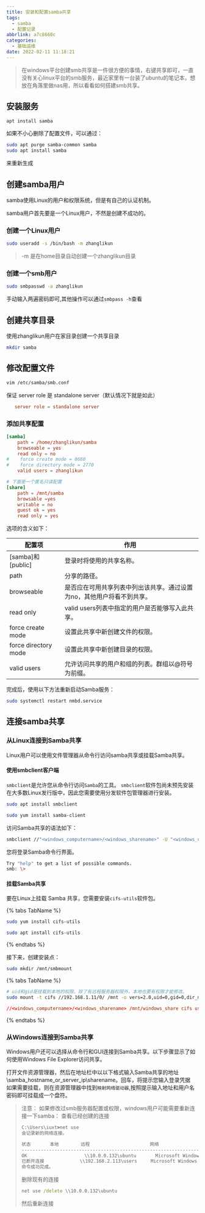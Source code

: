 ```yaml
---
title: 安装和配置samba共享
tags:
  - samba
  - 配置记录
abbrlink: a7c8660c
categories:
  - 基础运维
date: 2022-02-11 11:18:21
---
```


> 在windows平台创建smb共享是一件很方便的事情，右键共享即可，一直没有关心linux平台的smb服务，最近家里有一台装了ubuntu的笔记本，想放在角落里做nas用，所以看看如何搭建smb共享。

## 安装服务

```bash
apt install samba
```

如果不小心删除了配置文件，可以通过：

```bash
sudo apt purge samba-common samba
sudo apt install samba
```

来重新生成

## 创建samba用户

samba使用Linux的用户和权限系统，但是有自己的认证机制。

samba用户首先要是一个Linux用户，不然是创建不成功的。

### 创建一个Linux用户

```bash
sudo useradd -s /bin/bash -m zhanglikun
```

> -m 是在home目录自动创建一个zhanglikun目录

### 创建一个smb用户

```bash
sudo smbpasswd -a zhanglikun
```

手动输入两遍密码即可,其他操作可以通过`smbpass -h`查看

## 创建共享目录

使用zhanglikun用户在家目录创建一个共享目录

```bash
mkdir samba
```

## 修改配置文件

```bash
vim /etc/samba/smb.conf
```

保证 server role 是 standalone server（默认情况下就是如此）

```conf
   server role = standalone server

```

### 添加共享配置

```conf
[samba]
    path = /home/zhanglikun/samba
    browseable = yes
    read only = no
#    force create mode = 0660
#    force directory mode = 2770
    valid users = zhanglikun

# 下面是一个匿名只读配置
[share]
    path = /mnt/samba
    browsable =yes
    writable = no
    guest ok = yes
    read only = yes
```

选项的含义如下：

| 配置项               | 作用                                                                   |
| -------------------- | ---------------------------------------------------------------------- |
| [samba]和[public]    | 登录时将使用的共享名称。                                               |
| path                 | 分享的路径。                                                           |
| browseable           | 是否应在可用共享列表中列出该共享。通过设置为no，其他用户将看不到共享。 |
| read only            | valid users列表中指定的用户是否能够写入此共享。                        |
| force create mode    | 设置此共享中新创建文件的权限。                                         |
| force directory mode | 设置此共享中新创建目录的权限。                                         |
| valid users          | 允许访问共享的用户和组的列表。群组以@符号为前缀。                      |

完成后，使用以下方法重新启动Samba服务：

```bash
sudo systemctl restart nmbd.service
```

## 连接samba共享

### 从Linux连接到Samba共享

Linux用户可以使用文件管理器从命令行访问samba共享或挂载Samba共享。

#### 使用smbclient客户端

`smbclient`是允许您从命令行访问`Samba`的工具。 `smbclient`软件包尚未预先安装在大多数Linux发行版中，因此您需要使用分发软件包管理器进行安装。

```bash
sudo apt install smbclient
```

```bash
sudo yum install samba-client
```

访问Samba共享的语法如下：

```bash
smbclient //"<windows_computername>/<windows_sharename>" -U "<windows_username>%<windows_password>"
```

您将登录Samba命令行界面。

```bash
Try "help" to get a list of possible commands.
smb: \>
```

#### 挂载Samba共享

要在Linux上挂载 Samba 共享，您需要安装`cifs-utils`软件包。

{% tabs TabName %}
<!-- tab CentOS -->

```bash
sudo yum install cifs-utils
```

<!-- endtab -->


<!-- tab Ubuntu -->

```bash
sudo apt install cifs-utils
```

<!-- endtab -->
{% endtabs %}


接下来，创建安装点：

```bash
sudo mkdir /mnt/smbmount
```

{% tabs TabName %}
<!-- tab 手动挂载 -->

```bash
# uid和gid是挂载到本地的权限。除了有远程服务器权限外，本地也要有权限才能修改。
sudo mount -t cifs //192.168.1.11/0/ /mnt -o vers=2.0,uid=0,gid=0,dir_mode=0755,file_mode=0755,mfsymlinks,cache=strict,rsize=1048576,wsize=1048576,username=iuxt,password=password
```

<!-- endtab -->


<!-- tab fstab自动挂载 -->

```conf
//<windows_computername>/<windows_sharename> /mnt/windows_share cifs username=<windows_username>,password=<windows_password>,iocharset=utf8 0 0
```

<!-- endtab -->
{% endtabs %}


### 从Windows连接到Samba共享

Windows用户还可以选择从命令行和GUI连接到Samba共享。以下步骤显示了如何使用Windows File Explorer访问共享。

打开文件资源管理器，然后在地址栏中以以下格式输入Samba共享的地址\\samba_hostname_or_server_ip\sharename。回车，将提示您输入登录凭据  
如果需要挂载，则在资源管理器中找到`映射网络驱动器`,按照提示输入地址和用户名密码即可挂载成一个盘符。

> 注意： 如果修改过smb服务器配置或权限，windows用户可能需要重新连接一下samba：
> 查看已经创建的连接
>
> ```bat
> C:\Users\iuxt>net use
> 会记录新的网络连接。
> 
> 状态       本地        远程                      网络
> -------------------------------------------------------------------------------
> OK                     \\10.0.0.132\ubuntu       Microsoft Windows Network
> 已断开连接             \\192.168.2.113\users     Microsoft Windows Network
> 命令成功完成。
> ```
>
> 删除现有的连接
>
> ```bat
> net use /delete \\10.0.0.132\ubuntu
> ```
>
> 然后重新连接
>